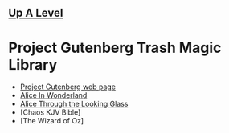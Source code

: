 ## [Up A Level](../)


# Project Gutenberg Trash Magic Library

 - [Project Gutenberg web page](https://www.gutenberg.org/)
 - [Alice In Wonderland]()
 - [Alice Through the Looking Glass]()
 - [Chaos KJV Bible]
 - [The Wizard of Oz]